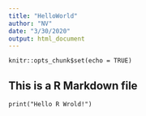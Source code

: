 ```yaml
---
title: "HelloWorld"
author: "NV"
date: "3/30/2020"
output: html_document
---
```


```{r setup, include=FALSE}
knitr::opts_chunk$set(echo = TRUE)
```

## This is a R Markdown file

```{r}
print("Hello R Wrold!")
```


